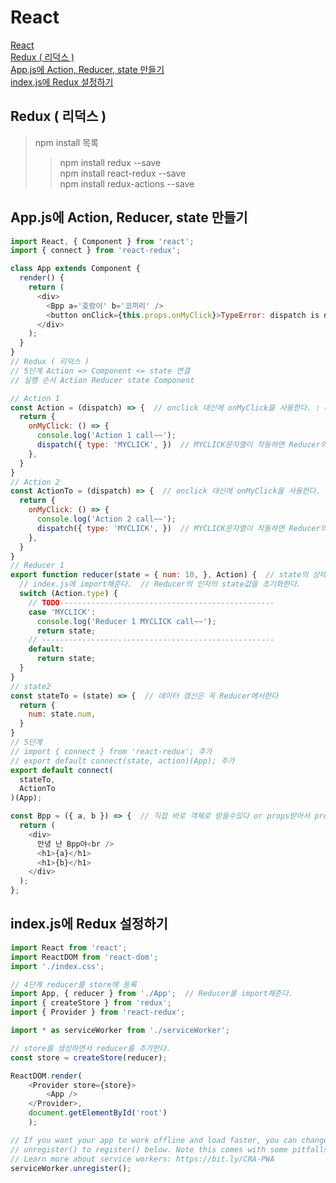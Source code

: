 # React

[React](#react)  
[Redux ( 리덕스 )](#redux--리덕스-)  
[App.js에 Action, Reducer, state 만들기](#appjs에-action-reducer-state-만들기)  
[index.js에 Redux 설정하기](#indexjs에-redux-설정하기)  

## Redux ( 리덕스 )
>npm install 목록
>>npm install redux --save  
npm install react-redux --save  
npm install redux-actions --save

## App.js에 Action, Reducer, state 만들기
```javascript
import React, { Component } from 'react';
import { connect } from 'react-redux';

class App extends Component {
  render() {
    return (
      <div>
        <Bpp a='호랑이' b='코끼리' />
        <button onClick={this.props.onMyClick}>TypeError: dispatch is not a function</button>
      </div>
    );
  }
}
// Redux ( 리덕스 )
// 5단계 Action => Component <= state 연결
// 실행 순서 Action Reducer state Component

// Action 1
const Action = (dispatch) => {  // onclick 대신에 onMyClick을 사용한다. : event와 동격
  return {
    onMyClick: () => {
      console.log('Action 1 call~~');
      dispatch({ type: 'MYCLICK', })  // MYCLICK문자열이 작동하면 Reducer의 switch문으로 분기된다.
    },
  }
}
// Action 2
const ActionTo = (dispatch) => {  // onclick 대신에 onMyClick을 사용한다. : event와 동격
  return {
    onMyClick: () => {
      console.log('Action 2 call~~');
      dispatch({ type: 'MYCLICK', })  // MYCLICK문자열이 작동하면 Reducer의 switch문으로 분기된다.
    },
  }
}
// Reducer 1
export function reducer(state = { num: 10, }, Action) {  // state의 상태 변화는 Reducer함수에서만 일어난다 : Reducer는 순수함수
  // index.js에 import해준다.  // Reducer의 인자의 state값을 초기화한다.
  switch (Action.type) {
    // TODO------------------------------------------------
    case 'MYCLICK':
      console.log('Reducer 1 MYCLICK call~~');
      return state;
    // ----------------------------------------------------
    default:
      return state;
  }
}
// state2
const stateTo = (state) => {  // 데이터 갱신은 꼭 Reducer에서한다
  return {
    num: state.num,
  }
}
// 5단계
// import { connect } from 'react-redux'; 추가
// export default connect(state, action)(App); 추가
export default connect(
  stateTo,
  ActionTo
)(App);

const Bpp = ({ a, b }) => {  // 직접 바로 객체로 받을수있다 or props받아서 props.a로 사용할수있다.
  return (
    <div>
      안녕 난 Bpp야<br />
      <h1>{a}</h1>
      <h1>{b}</h1>
    </div>
  );
};
```
## index.js에 Redux 설정하기
```javascript
import React from 'react';
import ReactDOM from 'react-dom';
import './index.css';

// 4단계 reducer를 store에 등록
import App, { reducer } from './App';  // Reducer를 import해준다.
import { createStore } from 'redux';
import { Provider } from 'react-redux';

import * as serviceWorker from './serviceWorker';

// store를 생성하면서 reducer를 추가한다.
const store = createStore(reducer);

ReactDOM.render(
    <Provider store={store}>
        <App />
    </Provider>,
    document.getElementById('root')
    );

// If you want your app to work offline and load faster, you can change
// unregister() to register() below. Note this comes with some pitfalls.
// Learn more about service workers: https://bit.ly/CRA-PWA
serviceWorker.unregister();
```

```javascript
```

```javascript
```

```javascript
```

```javascript
```

```javascript
```
